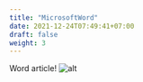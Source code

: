 ```yaml
---
title: "MicrosoftWord"
date: 2021-12-24T07:49:41+07:00
draft: false
weight: 3
---
```



Word article!
![alt](/img/hugo.png)